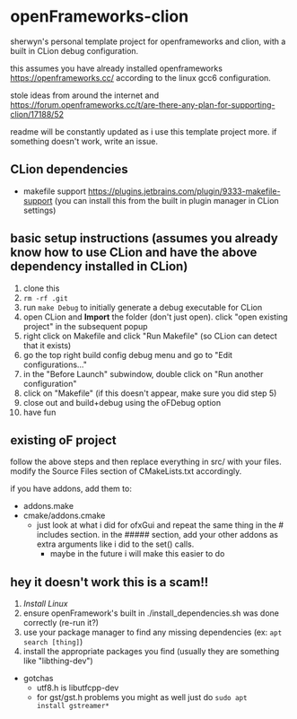 # openFrameworks-clion
sherwyn's personal template project for openframeworks and clion, with a built in CLion debug configuration. 

this assumes you have already installed openframeworks https://openframeworks.cc/ according to the linux gcc6 configuration.

stole ideas from around the internet and https://forum.openframeworks.cc/t/are-there-any-plan-for-supporting-clion/17188/52

readme will be constantly updated as i use this template project more. if something doesn't work, write an issue.

## CLion dependencies
- makefile support https://plugins.jetbrains.com/plugin/9333-makefile-support (you can  install this from the built in plugin manager in CLion settings)

## basic setup instructions (assumes you already know how to use CLion and have the above dependency installed in CLion)
1. clone this
2. <code>rm -rf .git</code>
3. run <code>make Debug</code> to initially generate a debug executable for CLion
4. open CLion and **Import** the folder (don't just open). click "open existing project" in the subsequent popup
5. right click on Makefile and click "Run Makefile" (so CLion can detect that it exists)
6. go the top right build config debug menu and go to "Edit configurations..."
7. in the "Before Launch" subwindow, double click on "Run another configuration"
8. click on "Makefile" (if this doesn't appear, make sure you did step 5)
9. close out and build+debug using the oFDebug option
10. have fun

## existing oF project
follow the above steps and then replace everything in src/ with your files. modify the Source Files section of CMakeLists.txt accordingly. 

if you have addons, add them to:
  - addons.make
  - cmake/addons.cmake
    - just look at what i did for ofxGui and repeat the same thing in the # includes section. in the ##### section, add your other addons as extra arguments like i did to the set() calls.
      - maybe in the future i will make this easier to do

## hey it doesn't work this is a scam!!
1. *Install Linux*
2. ensure openFramework's built in ./install_dependencies.sh was done correctly (re-run it?)
3. use your package manager to find any missing dependencies (ex: <code>apt search [thing]</code>)
4. install the appropriate packages you find (usually they are something like "libthing-dev") 
  - gotchas 
    - utf8.h is libutfcpp-dev
    - for gst/gst.h problems you might as well just do <code>sudo apt install gstreamer*</code>

